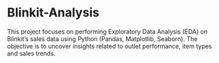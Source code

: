 # Blinkit-Analysis
This project focuses on performing Exploratory Data Analysis (EDA) on Blinkit’s sales data using Python (Pandas, Matplotlib, Seaborn). The objective is to uncover insights related to outlet performance, item types and sales trends.
